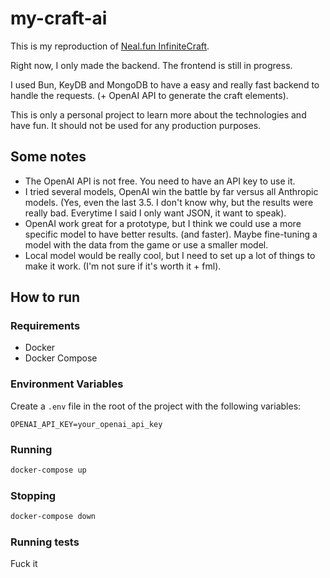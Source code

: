 # my-craft-ai

This is my reproduction of [Neal.fun InfiniteCraft](https://neal.fun/infinite-craft/).

Right now, I only made the backend. The frontend is still in progress.

I used Bun, KeyDB and MongoDB to have a easy and really fast backend to handle the requests. (+ OpenAI API to generate the craft elements).

This is only a personal project to learn more about the technologies and have fun. It should not be used for any production purposes.

## Some notes

- The OpenAI API is not free. You need to have an API key to use it.
- I tried several models, OpenAI win the battle by far versus all Anthropic models. (Yes, even the last 3.5. I don't know why, but the results were really bad. Everytime I said I only want JSON, it want to speak).
- OpenAI work great for a prototype, but I think we could use a more specific model to have better results. (and faster). Maybe fine-tuning a model with the data from the game or use a smaller model.
- Local model would be really cool, but I need to set up a lot of things to make it work. (I'm not sure if it's worth it + fml).

## How to run

### Requirements

- Docker
- Docker Compose

### Environment Variables

Create a `.env` file in the root of the project with the following variables:

```env
OPENAI_API_KEY=your_openai_api_key
```

### Running

```bash
docker-compose up
```

### Stopping

```bash
docker-compose down
```

### Running tests

Fuck it
